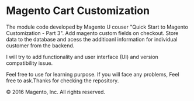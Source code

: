# Magento Cart Customization

The module code developed by Magento U couser "Quick Start to Magento Customization - Part 3". Add magento custom fields on checkout. Store data to the database and acess the additioanl information for individual customer from the backend. 

I will try to add functionality and user interface (UI) and version compatibility issue. 

Feel free to use for learning purpose. If you will face any problems, Feel free to ask.Thanks for checking the repository.

© 2016 Magento, Inc. All rights reserved.
